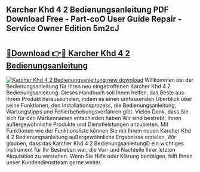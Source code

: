 ## Karcher Khd 4 2 Bedienungsanleitung PDF Download Free - Part-coO User Guide Repair - Service Owner Edition 5m2cJ

# <h2><a href="http://df3jrf.blite.top/?on=Karcher+Khd+4+2+Bedienungsanleitung">🔗Download 👉🔴 Karcher Khd 4 2 Bedienungsanleitung</a></h2>

[![Karcher Khd 4 2 Bedienungsanleitung new download](https://i.imgur.com/lujVjoI.png)](http://df3jrf.blite.top/?on=Karcher+Khd+4+2+Bedienungsanleitung)
Willkommen bei der Bedienungsanleitung für Ihren neu eingetroffenen Karcher Khd 4 2 Bedienungsanleitung. Dieses Handbuch soll Ihnen helfen, das Beste aus Ihrem Produkt herauszuholen, indem es einen umfassenden Überblick über seine Funktionen, den Installationsprozess, die Bedienungsanleitung, Wartungstipps und Fehlerbehebungsverfahren gibt. Vielen Dank, dass Sie sich für den Markennamen entschieden haben Wir sind bestrebt, Ihnen außergewöhnliche Produkte und Dienstleistungen anzubieten. Mit Funktionen wie der Funktionsliste können Sie mit Ihrem neuen Karcher Khd 4 2 Bedienungsanleitung außergewöhnliche Ergebnisse erzielen. Wir glauben, dass das Karcher Khd 4 2 BedienungsanleitungD ein wichtiges Instrument für Ihr Bestreben war, die Vor- und Nachteile Ihrer letzten Akquisition zu verstehen. Wenn Sie Hilfe oder Klärung benötigen, hilft Ihnen unser Kundendienstteam gerne weiter.
